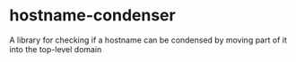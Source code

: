 # hostname-condenser
A library for checking if a hostname can be condensed by moving part of it into the top-level domain
